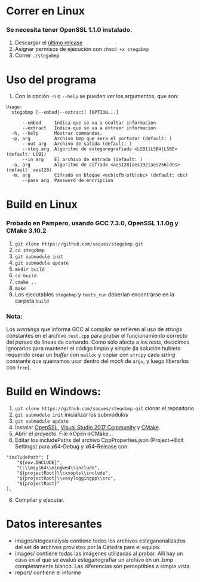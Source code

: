 # Correr en Linux
### Se necesita tener OpenSSL 1.1.0 instalado.
1. Descargar el [último release](https://github.com/saques/stegobmp/releases/latest)
2. Asignar permisos de ejecución con `chmod +x stegobmp`
3. Correr `./stegobmp`

# Uso del programa
1. Con la opción `-h` o `--help` se pueden ver los argumentos, que son:
```
Usage:
  stegobmp [--embed|--extract] [OPTION...]

      --embed     Indica que se va a ocultar informacion
      --extract   Indica que se va a extraer informacion
  -h, --help      Mostrar commandos.
  -p, arg         Archivo bmp que sera el portador (default: )
      --out arg   Archivo de salida (default: )
      --steg arg  Algoritmo de esteganografiado <LSB1|LSB4|LSBE> (default: LSB1)
      --in arg    El archivo de entrada (default: )
  -a, arg         Algoritmo de cifrado <aes128|aes192|aes256|des> (default: aes128)
  -m, arg         Cifrado en bloque <ecb|cfb|ofb|cbc> (default: cbc)
      --pass arg  Password de encripcion
```

# Build en Linux
### Probado en Pampero, usando GCC 7.3.0, OpenSSL 1.1.0g y CMake 3.10.2
1. ```git clone https://github.com/saques/stegobmp.git``` 
2. ```cd stegobmp``` 
3. ```git submodule init```
4. ```git submodule update```
5. ```mkdir build```
6. ```cd build```
7. ```cmake ..```
8. ```make```
9. Los ejecutables ``stegobmp`` y ``tests_run`` deberian encontrarse en la carpeta ``build``
### Nota: 
Los *warnings* que informa GCC al compilar se refieren al uso de *strings* constantes en 
el archivo `test.cpp` para probar el funcionamiento correcto del *parseo* de lineas de comando.
Como sólo afecta a los *tests*, decidimos ignorarlos para mantener el código limpio y simple (la solución
hubiera requerido crear un *buffer* con `malloc` y copiar con `strcpy` cada *string* constante que querramos
usar dentro del *mock* de `argv`, y luego liberarlos con `free`).

# Build en Windows:
1. ```git clone https://github.com/saques/stegobmp.git``` clonar el repositorio
2. ```git submodule init``` inicializar los submódulos
3. ```git submodule update```
4. Instalar [OpenSSL](https://slproweb.com/products/Win32OpenSSL.html), [Visual Studio 2017 Community](https://www.visualstudio.com/downloads/) y [CMake](https://cmake.org/download/).
5. Abrir el proyecto. File->Open->CMake...
7. Editar los includePaths del archivo CppProperties.json (Project->Edit Settings) para x64-Debug y x64-Release con:
```
"includePath": [
	"${env.INCLUDE}",
	"C:\\msys64\\mingw64\\include",
	"${projectRoot}\\cxxopts\\include",
	"${projectRoot}\\easyloggingpp\\src",
	"${projectRoot}"
],
```
6. Compilar y ejecutar.

# Datos interesantes

* images/stegoanalysis contiene todos los archivos esteganonalizados del set de archivos provistos por la Cátedra para el equipo.
* images/ contiene todas las imágenes utilizadas al probar. Allí hay un caso en el que se evaluó esteganografiar un archivo en un .bmp completamente blanco. Las diferencias son perceptibles a simple vista.
* report/ contiene el informe 




